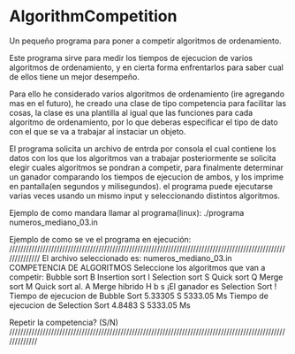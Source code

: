 # AlgorithmCompetition
Un pequeño programa para poner a competir algoritmos de ordenamiento.

Este programa sirve para medir los tiempos de ejecucion de varios algoritmos de 
ordenamiento, y en cierta forma enfrentarlos para saber cual de ellos tiene un mejor desempeño.

Para ello he considerado varios algoritmos de ordenamiento (ire agregando mas en el futuro), he creado
una clase de tipo competencia para facilitar las cosas, la clase es una plantilla al igual que las funciones
para cada algoritmo de ordenamiento, por lo que deberas especificar el tipo de dato con el que se va a trabajar
al instaciar un objeto.

El programa solicita un archivo de entrda por consola el cual contiene los datos con los que los algoritmos van a trabajar 
posteriormente se solicita elegir cuales algoritmos se pondran a competir, para finalmente determinar un ganador comparando 
los tiempos de ejecucion de ambos, y los imprime en pantalla(en segundos y milisegundos). el programa puede ejecutarse varias veces
usando un mismo input y seleccionando distintos algoritmos.

Ejemplo de como mandara llamar al programa(linux):
./programa numeros_mediano_03.in

Ejemplo de como se ve el programa en ejecución:
//////////////////////////////////////////////////////////////////////////////////////////////////////////////
El archivo seleccionado es: numeros_mediano_03.in
COMPETENCIA DE ALGORITMOS
Seleccione los algoritmos que van a competir: 
Bubble sort       B
Insertion sort    I
Selection sort    S
Quick sort        Q
Merge sort        M
Quick sort al.    A
Merge hibrido     H
b s
¡El ganador es Selection Sort !
Tiempo de ejecucion de  Bubble Sort
5.33305 S
5333.05 Ms
Tiempo de ejecucion de  Selection Sort
4.8483 S
5333.05 Ms

Repetir la competencia? (S/N) 
/////////////////////////////////////////////////////////////////////////////////////////////////////////////


